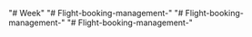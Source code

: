 "# Week" 
"# Flight-booking-management-" 
"# Flight-booking-management-" 
"# Flight-booking-management-" 
